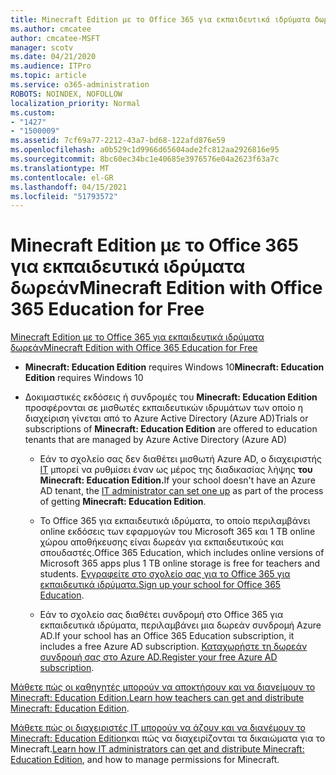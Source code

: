 ```yaml
---
title: Minecraft Edition με το Office 365 για εκπαιδευτικά ιδρύματα δωρεάν
ms.author: cmcatee
author: cmcatee-MSFT
manager: scotv
ms.date: 04/21/2020
ms.audience: ITPro
ms.topic: article
ms.service: o365-administration
ROBOTS: NOINDEX, NOFOLLOW
localization_priority: Normal
ms.custom:
- "1427"
- "1500009"
ms.assetid: 7cf69a77-2212-43a7-bd68-122afd876e59
ms.openlocfilehash: a0b529c1d9966d65604ade2fc812aa2926816e95
ms.sourcegitcommit: 8bc60ec34bc1e40685e3976576e04a2623f63a7c
ms.translationtype: MT
ms.contentlocale: el-GR
ms.lasthandoff: 04/15/2021
ms.locfileid: "51793572"
---
```

# <a name="minecraft-edition-with-office-365-education-for-free"></a><span data-ttu-id="d17e9-102">Minecraft Edition με το Office 365 για εκπαιδευτικά ιδρύματα δωρεάν</span><span class="sxs-lookup"><span data-stu-id="d17e9-102">Minecraft Edition with Office 365 Education for Free</span></span>

[<span data-ttu-id="d17e9-103">Minecraft Edition με το Office 365 για εκπαιδευτικά ιδρύματα δωρεάν</span><span class="sxs-lookup"><span data-stu-id="d17e9-103">Minecraft Edition with Office 365 Education for Free</span></span>](https://docs.microsoft.com/education/windows/get-minecraft-for-education)
  
- <span data-ttu-id="d17e9-104">**Minecraft: Education Edition** requires Windows 10</span><span class="sxs-lookup"><span data-stu-id="d17e9-104">**Minecraft: Education Edition** requires Windows 10</span></span>

- <span data-ttu-id="d17e9-105">Δοκιμαστικές εκδόσεις ή συνδρομές του **Minecraft: Education Edition** προσφέρονται σε μισθωτές εκπαιδευτικών ιδρυμάτων των οποίο η διαχείριση γίνεται από το Azure Active Directory (Azure AD)</span><span class="sxs-lookup"><span data-stu-id="d17e9-105">Trials or subscriptions of **Minecraft: Education Edition** are offered to education tenants that are managed by Azure Active Directory (Azure AD)</span></span>

  - <span data-ttu-id="d17e9-106">Εάν το σχολείο σας δεν διαθέτει μισθωτή Azure AD, ο διαχειριστής [IT](https://docs.microsoft.com/education/windows/school-get-minecraft) μπορεί να ρυθμίσει έναν ως μέρος της διαδικασίας λήψης **του Minecraft: Education Edition.**</span><span class="sxs-lookup"><span data-stu-id="d17e9-106">If your school doesn't have an Azure AD tenant, the [IT administrator can set one up](https://docs.microsoft.com/education/windows/school-get-minecraft) as part of the process of getting **Minecraft: Education Edition**.</span></span>

  - <span data-ttu-id="d17e9-107">Το Office 365 για εκπαιδευτικά ιδρύματα, το οποίο περιλαμβάνει online εκδόσεις των εφαρμογών του Microsoft 365 και 1 TB online χώρου αποθήκευσης είναι δωρεάν για εκπαιδευτικούς και σπουδαστές.</span><span class="sxs-lookup"><span data-stu-id="d17e9-107">Office 365 Education, which includes online versions of Microsoft 365 apps plus 1 TB online storage is free for teachers and students.</span></span> <span data-ttu-id="d17e9-108">[Εγγραφείτε στο σχολείο σας για το Office 365 για εκπαιδευτικά ιδρύματα.](https://www.microsoft.com/education/products/office)</span><span class="sxs-lookup"><span data-stu-id="d17e9-108">[Sign up your school for Office 365 Education](https://www.microsoft.com/education/products/office).</span></span>

  - <span data-ttu-id="d17e9-109">Εάν το σχολείο σας διαθέτει συνδρομή στο Office 365 για εκπαιδευτικά ιδρύματα, περιλαμβάνει μια δωρεάν συνδρομή Azure AD.</span><span class="sxs-lookup"><span data-stu-id="d17e9-109">If your school has an Office 365 Education subscription, it includes a free Azure AD subscription.</span></span> <span data-ttu-id="d17e9-110">[Καταχωρήστε τη δωρεάν συνδρομή σας στο Azure AD.](https://msdn.microsoft.com/library/windows/hardware/mt703369%28v=vs.85%29.aspx)</span><span class="sxs-lookup"><span data-stu-id="d17e9-110">[Register your free Azure AD subscription](https://msdn.microsoft.com/library/windows/hardware/mt703369%28v=vs.85%29.aspx).</span></span>

<span data-ttu-id="d17e9-111">[Μάθετε πώς οι καθηγητές μπορούν να αποκτήσουν και να διανείμουν το Minecraft: Education Edition.](https://docs.microsoft.com/education/windows/teacher-get-minecraft)</span><span class="sxs-lookup"><span data-stu-id="d17e9-111">[Learn how teachers can get and distribute Minecraft: Education Edition](https://docs.microsoft.com/education/windows/teacher-get-minecraft).</span></span>
  
<span data-ttu-id="d17e9-112">[Μάθετε πώς οι διαχειριστές IT μπορούν να άζουν και να διανέμουν το Minecraft: Education Edition](https://docs.microsoft.com/education/windows/school-get-minecraft)και πώς να διαχειρίζονται τα δικαιώματα για το Minecraft.</span><span class="sxs-lookup"><span data-stu-id="d17e9-112">[Learn how IT administrators can get and distribute Minecraft: Education Edition](https://docs.microsoft.com/education/windows/school-get-minecraft), and how to manage permissions for Minecraft.</span></span>